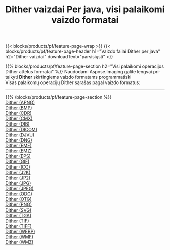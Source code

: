 ﻿---
title: Dither vaizdai Per java, visi palaikomi vaizdo formatai 
weight: 3920
url: /lt/java/dither 
lang: lt
langdirlevel: 2
locales: zh-hans,ja,it,ru,de,es,fr,nl,id,lt,pl,pt,vi,tr,ko,zh-hant,ar,hi,th,sv,cs,uk,he
description: Naudodami Aspose.Imaging galite lengvai sukurti Dither vaizdus per java
---

{{< blocks/products/pf/feature-page-wrap >}}
{{< blocks/products/pf/feature-page-header h1="Vaizdo failai Dither per java" h2="Dither vaizdai" downloadText="parsisiųsti" >}}


{{% blocks/products/pf/feature-page-section  h2="Visi palaikomi operacijos Dither attēlus formatai" %}}
Naudodami Aspose.Imaging galite lengvai pritaikyti **Dither** skirtingiems vaizdo formatams programmatiski
<br/>
Visas palaikomų operacijų Dither sąrašas pagal vaizdo formatus:
<hr/>
{{% /blocks/products/pf/feature-page-section %}}
<div class="container-fluid productfamilypage bg-gray">
    <div class="convertypes bg-gray agp-content section">
        <div class="container">
		<div class="row other-converters">
		    <div class='col-md-2 other-converter remove-lp remove-rp'><a href="/imaging/lt/java/dither/apng" >Dither (APNG)</a></div><div class='col-md-2 other-converter remove-lp remove-rp'><a href="/imaging/lt/java/dither/bmp" >Dither (BMP)</a></div><div class='col-md-2 other-converter remove-lp remove-rp'><a href="/imaging/lt/java/dither/cdr" >Dither (CDR)</a></div><div class='col-md-2 other-converter remove-lp remove-rp'><a href="/imaging/lt/java/dither/cmx" >Dither (CMX)</a></div><div class='col-md-2 other-converter remove-lp remove-rp'><a href="/imaging/lt/java/dither/dib" >Dither (DIB)</a></div><div class='col-md-2 other-converter remove-lp remove-rp'><a href="/imaging/lt/java/dither/dicom" >Dither (DICOM)</a></div><div class='col-md-2 other-converter remove-lp remove-rp'><a href="/imaging/lt/java/dither/djvu" >Dither (DJVU)</a></div><div class='col-md-2 other-converter remove-lp remove-rp'><a href="/imaging/lt/java/dither/dng" >Dither (DNG)</a></div><div class='col-md-2 other-converter remove-lp remove-rp'><a href="/imaging/lt/java/dither/emf" >Dither (EMF)</a></div><div class='col-md-2 other-converter remove-lp remove-rp'><a href="/imaging/lt/java/dither/emz" >Dither (EMZ)</a></div><div class='col-md-2 other-converter remove-lp remove-rp'><a href="/imaging/lt/java/dither/eps" >Dither (EPS)</a></div><div class='col-md-2 other-converter remove-lp remove-rp'><a href="/imaging/lt/java/dither/gif" >Dither (GIF)</a></div><div class='col-md-2 other-converter remove-lp remove-rp'><a href="/imaging/lt/java/dither/ico" >Dither (ICO)</a></div><div class='col-md-2 other-converter remove-lp remove-rp'><a href="/imaging/lt/java/dither/j2k" >Dither (J2K)</a></div><div class='col-md-2 other-converter remove-lp remove-rp'><a href="/imaging/lt/java/dither/jp2" >Dither (JP2)</a></div><div class='col-md-2 other-converter remove-lp remove-rp'><a href="/imaging/lt/java/dither/jpg" >Dither (JPG)</a></div><div class='col-md-2 other-converter remove-lp remove-rp'><a href="/imaging/lt/java/dither/jpeg" >Dither (JPEG)</a></div><div class='col-md-2 other-converter remove-lp remove-rp'><a href="/imaging/lt/java/dither/odg" >Dither (ODG)</a></div><div class='col-md-2 other-converter remove-lp remove-rp'><a href="/imaging/lt/java/dither/otg" >Dither (OTG)</a></div><div class='col-md-2 other-converter remove-lp remove-rp'><a href="/imaging/lt/java/dither/png" >Dither (PNG)</a></div><div class='col-md-2 other-converter remove-lp remove-rp'><a href="/imaging/lt/java/dither/svg" >Dither (SVG)</a></div><div class='col-md-2 other-converter remove-lp remove-rp'><a href="/imaging/lt/java/dither/tga" >Dither (TGA)</a></div><div class='col-md-2 other-converter remove-lp remove-rp'><a href="/imaging/lt/java/dither/tif" >Dither (TIF)</a></div><div class='col-md-2 other-converter remove-lp remove-rp'><a href="/imaging/lt/java/dither/tiff" >Dither (TIFF)</a></div><div class='col-md-2 other-converter remove-lp remove-rp'><a href="/imaging/lt/java/dither/webp" >Dither (WEBP)</a></div><div class='col-md-2 other-converter remove-lp remove-rp'><a href="/imaging/lt/java/dither/wmf" >Dither (WMF)</a></div><div class='col-md-2 other-converter remove-lp remove-rp'><a href="/imaging/lt/java/dither/wmz" >Dither (WMZ)</a></div>
                </div>
        </div>
    </div>
</div>
<br/>
